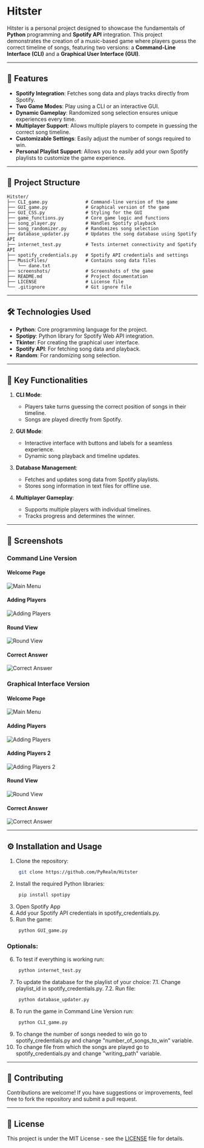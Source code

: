 # Hitster

Hitster is a personal project designed to showcase the fundamentals of **Python** programming and **Spotify API** integration. This project demonstrates the creation of a music-based game where players guess the correct timeline of songs, featuring two versions: a **Command-Line Interface (CLI)** and a **Graphical User Interface (GUI)**.

---

## 🚀 Features

- **Spotify Integration**: Fetches song data and plays tracks directly from Spotify.
- **Two Game Modes**: Play using a CLI or an interactive GUI.
- **Dynamic Gameplay**: Randomized song selection ensures unique experiences every time.
- **Multiplayer Support**: Allows multiple players to compete in guessing the correct song timeline.
- **Customizable Settings**: Easily adjust the number of songs required to win.
- **Personal Playlist Support**: Allows you to easily add your own Spotify playlists to customize the game experience.

---

## 📂 Project Structure

```plaintext
Hitster/
├── CLI_game.py              # Command-line version of the game
├── GUI_game.py              # Graphical version of the game
├── GUI_CSS.py               # Styling for the GUI
├── game_functions.py        # Core game logic and functions
├── song_player.py           # Handles Spotify playback
├── song_randomizer.py       # Randomizes song selection
├── database_updater.py      # Updates the song database using Spotify API
├── internet_test.py         # Tests internet connectivity and Spotify API
├── spotify_credentials.py   # Spotify API credentials and settings
├── MusicFiles/              # Contains song data files
│   └── dane.txt
├── screenshots/             # Screenshots of the game
├── README.md                # Project documentation
├── LICENSE                  # License file
└── .gitignore               # Git ignore file
```

---

## 🛠️ Technologies Used

- **Python**: Core programming language for the project.
- **Spotipy**: Python library for Spotify Web API integration.
- **Tkinter**: For creating the graphical user interface.
- **Spotify API**: For fetching song data and playback.
- **Random**: For randomizing song selection.

---

## 🌟 Key Functionalities

1. **CLI Mode**:

   - Players take turns guessing the correct position of songs in their timeline.
   - Songs are played directly from Spotify.

2. **GUI Mode**:

   - Interactive interface with buttons and labels for a seamless experience.
   - Dynamic song playback and timeline updates.

3. **Database Management**:

   - Fetches and updates song data from Spotify playlists.
   - Stores song information in text files for offline use.

4. **Multiplayer Gameplay**:
   - Supports multiple players with individual timelines.
   - Tracks progress and determines the winner.

---

## 📸 Screenshots

### Command Line Version

#### Welcome Page

![Main Menu](screenshots/CLI_Welcome_Page.png)

#### Adding Players

![Adding Players](screenshots/CLI_Adding_Players.png)

#### Round View

![Round View](screenshots/CLI_First_Round.png)

#### Correct Answer

![Correct Answer](screenshots/CLI_Correct_Answer.png)

### Graphical Interface Version

#### Welcome Page

![Main Menu](screenshots/GUI_Welcome_Page.png)

#### Adding Players

![Adding Players](screenshots/GUI_Adding_Players_1.png)

#### Adding Players 2

![Adding Players 2](screenshots/GUI_Adding_Players_2.png)

#### Round View

![Round View](screenshots/GUI_First_Round.png)

#### Correct Answer

![Correct Answer](screenshots/GUI_Correct_Answer.png)

---

## ⚙️ Installation and Usage

1. Clone the repository:
   ```bash
    git clone https://github.com/PyRealm/Hitster
   ```
2. Install the required Python libraries:
   ```bash
    pip install spotipy
   ```
3. Open Spotify App
4. Add your Spotify API credentials in spotify_credentials.py.
5. Run the game:
   ```bash
    python GUI_game.py
   ```

### Optionals:

6. To test if everything is working run:
   ```bash
    python internet_test.py
   ```
7. To update the database for the playlist of your choice:
   7.1. Change playlist_id in spotify_credentials.py.
   7.2. Run file:
   ```bash
    python database_updater.py
   ```
8. To run the game in Command Line Version run:
   ```bash
    python CLI_game.py
   ```
9. To change the number of songs needed to win go to spotify_credentials.py and change "number_of_songs_to_win" variable.
10. To change file from which the songs are played go to spotify_credentials.py and change "writing_path" variable.

---

## 🤝 Contributing

Contributions are welcome! If you have suggestions or improvements, feel free to fork the repository and submit a pull request.

---

## 📜 License

This project is under the MIT License - see the [LICENSE](./LICENSE) file for details.
